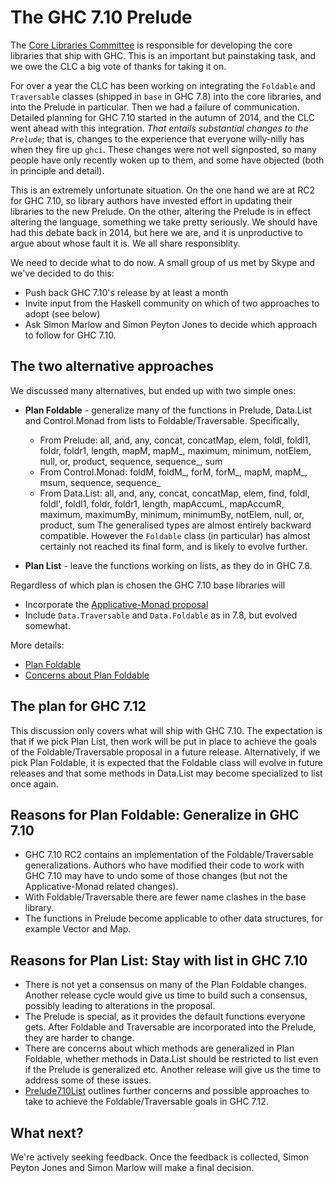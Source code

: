 # The GHC 7.10 Prelude


The [ Core Libraries Committee](https://wiki.haskell.org/Core_Libraries_Committee) is responsible for developing the core libraries that ship with GHC.  This is an important but painstaking task, and we owe the CLC a big vote of thanks for taking it on.


For over a year the CLC has been working on integrating the `Foldable` and `Traversable` classes (shipped in `base` in GHC 7.8) into the core libraries, and into the Prelude in particular.  Then we had a failure of communication.  Detailed planning for GHC 7.10 started in the autumn of 2014, and the CLC went ahead with this integration.  *That entails substantial changes to the `Prelude`*; that is, changes to the experience that everyone willy-nilly has when they fire up `ghci`.  These changes were not well signposted, so many people have only recently woken up to them, and some have objected (both in principle and detail).


This is an extremely unfortunate situation.  On the one hand we are at RC2 for GHC 7.10, so library authors have invested effort in updating their libraries to the new Prelude.  On the other, altering the Prelude is in effect altering the language, something we take pretty seriously.  We should have had this debate back in 2014, but here we are, and it is unproductive to argue about whose fault it is.  We all share responsiblity.


We need to decide what to do now.  A small group of us met by Skype and we've decided to do this:

- Push back GHC 7.10's release by at least a month
- Invite input from the Haskell community on which of two approaches to adopt (see below)
- Ask Simon Marlow and Simon Peyton Jones to decide which approach to follow for GHC 7.10.

## The two alternative approaches


We discussed many alternatives, but ended up with two simple ones:

- **Plan Foldable** - generalize many of the functions in Prelude, Data.List and Control.Monad from lists to Foldable/Traversable.  Specifically, 

  - From Prelude: all, and, any, concat, concatMap, elem, foldl, foldl1, foldr, foldr1, length, mapM, mapM_, maximum, minimum, notElem, null, or, product, sequence, sequence_, sum
  - From Control.Monad: foldM, foldM_, forM, forM_, mapM, mapM_, msum, sequence, sequence_
  - From Data.List: all, and, any, concat, concatMap, elem, find, foldl, foldl', foldl1, foldr, foldr1, length, mapAccumL, mapAccumR, maximum, maximumBy, minimum, minimumBy, notElem, null, or, product, sum
    The generalised types are almost entirely backward compatible.  However the `Foldable` class (in particular) has almost certainly not reached its final form, and is likely to evolve further.

- **Plan List** - leave the functions working on lists, as they do in GHC 7.8.


Regardless of which plan is chosen the GHC 7.10 base libraries will

- Incorporate the [ Applicative-Monad proposal](https://wiki.haskell.org/Functor-Applicative-Monad_Proposal)
- Include `Data.Traversable` and `Data.Foldable` as in 7.8, but evolved somewhat. 


More details:

- [ Plan Foldable](https://wiki.haskell.org/Foldable_and_Traversable)
- [Concerns about Plan Foldable](prelude710-list)

## The plan for GHC 7.12


This discussion only covers what will ship with GHC 7.10. The expectation is that if we pick Plan List, then work will be put in place to achieve the goals of the Foldable/Traversable proposal in a future release. Alternatively, if we pick Plan Foldable, it is expected that the Foldable class will evolve in future releases and that some methods in Data.List may become specialized to list once again.

## Reasons for Plan Foldable: Generalize in GHC 7.10

- GHC 7.10 RC2 contains an implementation of the Foldable/Traversable generalizations. Authors who have modified their code to work with GHC 7.10 may have to undo some of those changes (but not the Applicative-Monad related changes).
- With Foldable/Traversable there are fewer name clashes in the base library.
- The functions in Prelude become applicable to other data structures, for example Vector and Map.

## Reasons for Plan List: Stay with list in GHC 7.10

- There is not yet a consensus on many of the Plan Foldable changes. Another release cycle would give us time to build such a consensus, possibly leading to alterations in the proposal.
- The Prelude is special, as it provides the default functions everyone gets. After Foldable and Traversable are incorporated into the Prelude, they are harder to change.
- There are concerns about which methods are generalized in Plan Foldable, whether methods in Data.List should be restricted to list even if the Prelude is generalized etc. Another release will give us the time to address some of these issues.
- [Prelude710List](prelude710-list) outlines further concerns and possible approaches to take to achieve the Foldable/Traversable goals in GHC 7.12.

## What next?


We're actively seeking feedback. Once the feedback is collected, Simon Peyton Jones and Simon Marlow will make a final decision.

